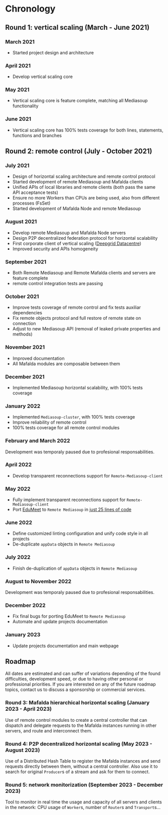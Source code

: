 # Chronology

## Round 1: vertical scaling (March - June 2021)

### March 2021

- Started project design and architecture

### April 2021

- Develop vertical scaling core

### May 2021

- Vertical scaling core is feature complete, matching all Mediasoup
  functionality

### June 2021

- Vertical scaling core has 100% tests coverage for both lines, statements,
  functions and branches

## Round 2: remote control (July - October 2021)

### July 2021

- Design of horizontal scaling architecture and remote control protocol
- Started development of remote Mediasoup and Mafalda clients
- Unified APIs of local libraries and remote clients (both pass the same API
  acceptance tests)
- Ensure no more Workers than CPUs are being used, also from different processes
  (FsSet)
- Started development of Mafalda Node and remote Mediasoup

### August 2021

- Develop remote Mediasoup and Mafalda Node servers
- Design P2P decentralized federation protocol for horizontal scalability
- First corporate client of vertical scaling
  ([Deepgrid Datacentre](https://deepgrid.in/))
- Improved security and APIs homogeneity

### September 2021

- Both Remote Mediasoup and Remote Mafalda clients and servers are feature
  complete
- remote control integration tests are passing

### October 2021

- Improve tests coverage of remote control and fix tests auxiliar dependencies
- Fix remote objects protocol and full restore of remote state on connection
- Adjust to new Mediasoup API (removal of leaked private properties and methods)

### November 2021

- Improved documentation
- All Mafalda modules are composable between them

### December 2021

- Implemented Mediasoup horizontal scalability, with 100% tests coverage

### January 2022

- Implemented `Mediasoup-cluster`, with 100% tests coverage
- Improve reliability of remote control
- 100% tests coverage for all remote control modules

### February and March 2022

Development was temporaly paused due to profesional responsabilities.

### April 2022

- Develop transparent reconnections support for `Remote-Mediasoup-client`

### May 2022

- Fully implement transparent reconnections support for
  `Remote-Mediasoup-client`
- Port [EduMeet](https://github.com/edumeet/edumeet) to `Remote Mediasoup` in
  [just 25 lines of code]()

### June 2022

- Define customized linting configuration and unify code style in all projects
- De-duplicate `appData` objects in `Remote Mediasoup`

### July 2022

- Finish de-duplication of `appData` objects in `Remote Mediasoup`

### August to November 2022

Development was temporaly paused due to profesional responsabilities.

### December 2022

- Fix final bugs for porting EduMeet to `Remote Mediasoup`
- Automate and update projects documentation

### January 2023

- Update projects documentation and main webpage

## Roadmap

All dates are estimated and can suffer of variations depending of the found
difficulties, development speed, or due to having other personal or professional
priorities. If you are interested on any of the future roadmap topics, contact us to discuss a sponsorship or commercial services.

### Round 3: Mafalda hierarchical horizontal scaling (January 2023 - April 2023)

Use of remote control modules to create a central controller that can dispatch
and delegate requests to the Mafalda instances running in other servers, and
route and interconnect them.

### Round 4: P2P decentralized horizontal scaling (May 2023 - August 2023)

Use of a Distributed Hash Table to register the Mafalda instances and send
requests directly between them, without a central controller. Also use it to
search for original `Producer`s of a stream and ask for them to connect.

### Round 5: network monitorization (September 2023 - December 2023)

Tool to monitor in real time the usage and capacity of all servers and clients
in the network: CPU usage of `Worker`s, number of `Router`s and `Transport`s...
